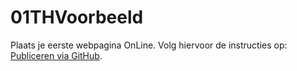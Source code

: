 # 01THVoorbeeld
Plaats je eerste webpagina OnLine. Volg hiervoor de instructies op:       
[Publiceren via GitHub](https://developer.mozilla.org/nl/docs/Learn/Getting_started_with_the_web/Publicatie_website#Publiceren_via_GitHub).
